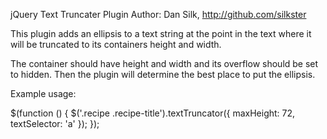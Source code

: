 jQuery Text Truncater Plugin
Author: Dan Silk, http://github.com/silkster

This plugin adds an ellipsis to a text string at the point in the text where it will be truncated
to its containers height and width.

The container should have height and width and its overflow should be set to hidden.  Then the plugin
will determine the best place to put the ellipsis.

Example usage:

$(function () {
    $('.recipe .recipe-title').textTruncator({
        maxHeight: 72,
        textSelector: 'a'
    });
});
